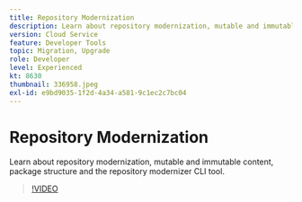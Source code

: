 ```yaml
---
title: Repository Modernization
description: Learn about repository modernization, mutable and immutable content, package structure and the repository modernizer CLI tool.
version: Cloud Service
feature: Developer Tools
topic: Migration, Upgrade
role: Developer
level: Experienced
kt: 8630
thumbnail: 336958.jpeg
exl-id: e9bd9035-1f2d-4a34-a581-9c1ec2c7bc04
---
```

# Repository Modernization

Learn about repository modernization, mutable and immutable content, package structure and the repository modernizer CLI tool.

>[!VIDEO](https://video.tv.adobe.com/v/336958/?quality=12&learn=on)
